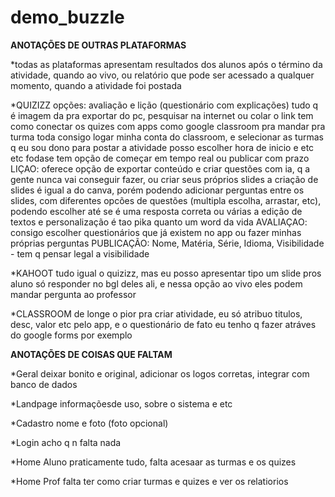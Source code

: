 # demo_buzzle

**ANOTAÇÕES DE OUTRAS PLATAFORMAS**

*todas as plataformas apresentam resultados dos alunos após o término da atividade, quando ao vivo, ou relatório que pode ser acessado a qualquer momento, quando a atividade foi postada

*QUIZIZZ
  opções: avaliação e lição (questionário com explicações)
  tudo q é imagem da pra exportar do pc, pesquisar na internet ou colar o link
  tem como conectar os quizes com apps como google classroom pra mandar pra turma toda
    consigo logar minha conta do classroom, e selecionar as turmas q eu sou dono para postar a atividade
    posso escolher hora de inicio e etc etc fodase
  tem opção de começar em tempo real ou publicar com prazo
  LIÇAO:
    oferece opção de exportar conteúdo e criar questões com ia, q a gente nunca vai conseguir fazer, ou criar seus próprios slides
    a criação de slides é igual a do canva, porém podendo adicionar perguntas entre os slides, com diferentes opcões de questões (multipla escolha, arrastar, etc), podendo escolher até se é uma resposta correta ou várias
    a edição de textos e personalização é tao pika quanto um word da vida
  AVALIAÇAO:
    consigo escolher questionários que já existem no app ou fazer minhas próprias perguntas
  PUBLICAÇÃO:
    Nome, Matéria, Série, Idioma, Visibilidade - tem q pensar legal a visibilidade
  
*KAHOOT
  tudo igual o quizizz, mas eu posso apresentar tipo um slide pros aluno só responder no bgl deles ali, e nessa opção ao vivo eles podem mandar pergunta ao professor

*CLASSROOM
  de longe o pior pra criar atividade, eu só atribuo titulos, desc, valor etc pelo app, e o questionário de fato eu tenho q fazer atráves do google forms por exemplo



**ANOTAÇÕES DE COISAS QUE FALTAM**

*Geral
  deixar bonito e original, adicionar os logos corretas, integrar com banco de dados 

*Landpage
  informaçõesde uso, sobre o sistema e etc

*Cadastro
  nome e foto (foto opcional)

*Login
  acho q n falta nada

*Home Aluno
  praticamente tudo, falta acesaar as turmas e os quizes

*Home Prof
  falta ter como criar turmas e quizes e ver os relatiorios 
